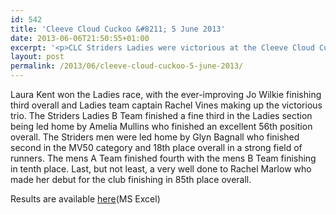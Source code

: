 ```yaml
---
id: 542
title: 'Cleeve Cloud Cuckoo &#8211; 5 June 2013'
date: 2013-06-06T21:50:55+01:00
excerpt: '<p>CLC Striders Ladies were victorious at the Cleeve Cloud Cuckoo race held on Cleeve Hill on Wednesday 5th June</p>'
layout: post
permalink: /2013/06/cleeve-cloud-cuckoo-5-june-2013/
---
```

Laura Kent won the Ladies race, with the ever-improving Jo Wilkie finishing third overall and Ladies team captain Rachel Vines making up the victorious trio. The Striders Ladies B Team finished a fine third in the Ladies section being led home by Amelia Mullins who finished an excellent 56th position overall. The Striders men were led home by Glyn Bagnall who finished second in the MV50 category and 18th place overall in a strong field of runners. The mens A Team finished fourth with the mens B Team finishing in tenth place. Last, but not least, a very well done to Rachel Marlow who made her debut for the club finishing in 85th place overall. 

Results are available <a href="http://www.clcstriders-runningclub.co.uk/images/documents/cleeve_cloud_2013_05_june_results.xls" target="_blank" rel="nofollow">here</a>(MS Excel)</p>